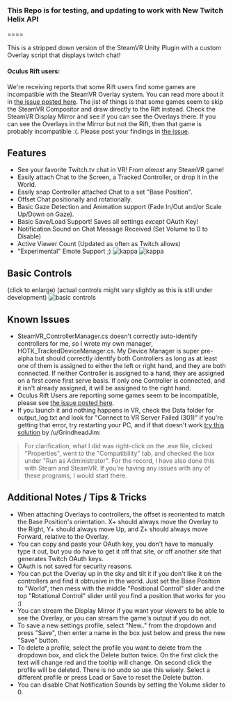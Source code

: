 ### This Repo is for testing, and updating to work with New Twitch Helix API 
====

This is a stripped down version of the SteamVR Unity Plugin with a custom Overlay script that displays twitch chat!

#### Oculus Rift users:
We're receiving reports that some Rift users find some games are incompatible with the SteamVR Overlay system. You can read more about it in [the issue posted here](https://github.com/Hotrian/OpenVRTwitchChat/issues/4). The jist of things is that some games seem to skip the SteamVR Compositor and draw directly to the Rift instead. Check the SteamVR Display Mirror and see if you can see the Overlays there. If you can see the Overlays in the Mirror but not the Rift, then that game is probably incompatible :(. Please post your findings in [the issue](https://github.com/Hotrian/OpenVRTwitchChat/issues/4).

## Features
- See your favorite Twitch.tv chat in VR! From _almost_ any SteamVR game!
- Easily attach Chat to the Screen, a Tracked Controller, or drop it in the World.
- Easily snap Controller attached Chat to a set "Base Position".
- Offset Chat positionally and rotationally.
- Basic Gaze Detection and Animation support (Fade In/Out and/or Scale Up/Down on Gaze).
- Basic Save/Load Support! Saves all settings _except_ OAuth Key!
- Notification Sound on Chat Message Received (Set Volume to 0 to Disable)
- Active Viewer Count (Updated as often as Twitch allows)
- "Experimental" Emote Support ;) ![kappa](http://static-cdn.jtvnw.net/emoticons/v1/25/1.0) ![kappa](http://static-cdn.jtvnw.net/emoticons/v1/25/1.0)

## Basic Controls
(click to enlarge) (actual controls might vary slightly as this is still under development)
![basic controls](http://image.prntscr.com/image/224cbd14d02f4e209879ef9d5f647be2.png)


## Known Issues
- SteamVR_ControllerManager.cs doesn't correctly auto-identify controllers for me, so I wrote my own manager, HOTK_TrackedDeviceManager.cs. My Device Manager is super pre-alpha but should correctly identify both Controllers as long as at least one of them is assigned to either the left or right hand, and they are both connected. If neither Controller is assigned to a hand, they are assigned on a first come first serve basis. If only one Controller is connected, and it isn't already assigned, it will be assigned to the right hand.
- Oculus Rift Users are reporting some games seem to be incompatible, please see [the issue posted here](https://github.com/Hotrian/OpenVRTwitchChat/issues/4).
- If you launch it and nothing happens in VR, check the Data folder for output_log.txt and look for "Connect to VR Server Failed (301)" if you're getting that error, try restarting your PC, and if that doesn't work [try this solution](https://www.reddit.com/r/Vive/comments/4p9hxg/wip_i_just_released_the_first_build_of_my_cross/d4kmvrj) by /u/GrindheadJim:

>For clarification, what I did was right-click on the .exe file, clicked "Properties", went to the "Compatibility" tab, and checked the box under "Run as Administrator". For the record, I have also done this with Steam and SteamVR. If you're having any issues with any of these programs, I would start there. 

## Additional Notes / Tips & Tricks
- When attaching Overlays to controllers, the offset is reoriented to match the Base Position's orientation. X+ should always move the Overlay to the Right, Y+ should always move Up, and Z+ should always move Forward, relative to the Overlay.
- You can copy and paste your OAuth key, you don't have to manually type it out, but you do have to get it off that site, or off another site that generates Twitch OAuth keys.
- OAuth is not saved for security reasons.
- You can put the Overlay up in the sky and tilt it if you don't like it on the controllers and find it obtrusive in the world. Just set the Base Position to "World", then mess with the middle "Positional Control" slider and the top "Rotational Control" slider until you find a position that works for you :)
- You can stream the Display Mirror if you want your viewers to be able to see the Overlay, or you can stream the game's output if you do not.
- To save a new settings profile, select "New.." from the dropdown and press "Save", then enter a name in the box just below and press the new "Save" button.
- To delete a profile, select the profile you want to delete from the dropdown box, and click the Delete button twice. On the first click the text will change red and the tooltip will change. On second click the profile will be deleted. There is no undo so use this wisely. Select a different profile or press Load or Save to reset the Delete button.
- You can disable Chat Notification Sounds by setting the Volume slider to 0.

